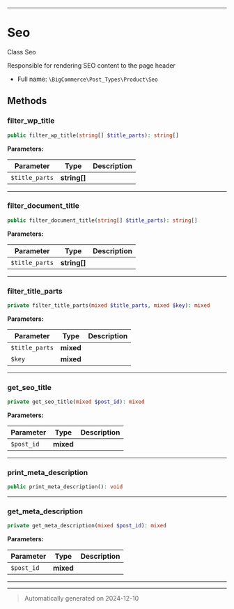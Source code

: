 ***

# Seo

Class Seo

Responsible for rendering SEO content to the page header

* Full name: `\BigCommerce\Post_Types\Product\Seo`




## Methods


### filter_wp_title



```php
public filter_wp_title(string[] $title_parts): string[]
```








**Parameters:**

| Parameter | Type | Description |
|-----------|------|-------------|
| `$title_parts` | **string[]** |  |





***

### filter_document_title



```php
public filter_document_title(string[] $title_parts): string[]
```








**Parameters:**

| Parameter | Type | Description |
|-----------|------|-------------|
| `$title_parts` | **string[]** |  |





***

### filter_title_parts



```php
private filter_title_parts(mixed $title_parts, mixed $key): mixed
```








**Parameters:**

| Parameter | Type | Description |
|-----------|------|-------------|
| `$title_parts` | **mixed** |  |
| `$key` | **mixed** |  |





***

### get_seo_title



```php
private get_seo_title(mixed $post_id): mixed
```








**Parameters:**

| Parameter | Type | Description |
|-----------|------|-------------|
| `$post_id` | **mixed** |  |





***

### print_meta_description



```php
public print_meta_description(): void
```












***

### get_meta_description



```php
private get_meta_description(mixed $post_id): mixed
```








**Parameters:**

| Parameter | Type | Description |
|-----------|------|-------------|
| `$post_id` | **mixed** |  |





***


***
> Automatically generated on 2024-12-10
